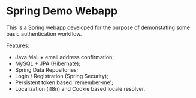 # Spring Demo Webapp

This is a Spring webapp developed for the purpose of demonstating some basic authentication workflow.

Features:
- Java Mail + email address confirmation;
- MySQL + JPA (Hibernate);
- Spring Data Repositories;
- Login / Registration (Spring Security);
- Persistent token based 'remember-me';
- Localization (i18n) and Cookie based locale resolver.
